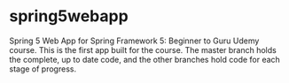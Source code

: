 # spring5webapp
Spring 5 Web App for Spring Framework 5: Beginner to Guru Udemy course. This is the first app built for the course.
The master branch holds the complete, up to date code, and the other branches hold code for each stage of
progress.
